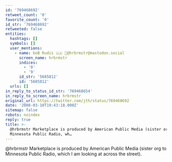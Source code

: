 ```yaml
---
id: '769468692'
retweet_count: '0'
favorite_count: '0'
id_str: '769468692'
retweeted: false
entities:
  hashtags: []
  symbols: []
  user_mentions:
    - name: boB Rudis 🇺🇦 🐘@hrbrmstr@mastodon.social
      screen_name: hrbrmstr
      indices:
        - '0'
        - '9'
      id_str: '5685812'
      id: '5685812'
  urls: []
in_reply_to_status_id_str: '769468654'
in_reply_to_screen_name: hrbrmstr
original_url: https://twitter.com/jth/status/769468692
date: '2008-03-10T19:43:18.000Z'
sitemap: false
robots: noindex
reply: true
title: >-
  @hrbrmstr Marketplace is produced by American Public Media (sister org to
  Minnesota Public Radio, wh…
---
```


@hrbrmstr Marketplace is produced by American Public Media (sister org to Minnesota Public Radio, which I am looking at across the street).